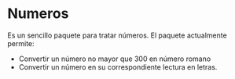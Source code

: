 # Numeros

Es un sencillo paquete para tratar números. El paquete actualmente permite:
- Convertir un número no mayor que 300 en número romano
- Convertir un número en su correspondiente lectura en letras.